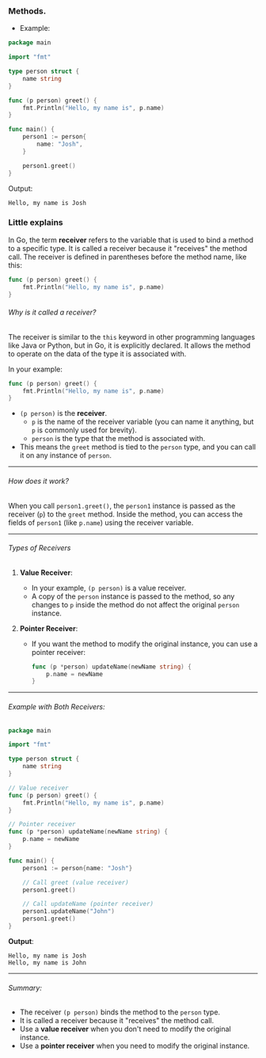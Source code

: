 ### Methods.
- Example:
```go
package main

import "fmt"

type person struct {
	name string
}

func (p person) greet() {
	fmt.Println("Hello, my name is", p.name)
}

func main() {
	person1 := person{
		name: "Josh",
	}

	person1.greet()
}
```

Output:
```
Hello, my name is Josh
```

### Little explains
In Go, the term **receiver** refers to the variable that is used to bind a method to a specific type. It is called a receiver because it "receives" the method call. The receiver is defined in parentheses before the method name, like this:

```go
func (p person) greet() {
    fmt.Println("Hello, my name is", p.name)
}
```

###### Why is it called a receiver?
The receiver is similar to the `this` keyword in other programming languages like Java or Python, but in Go, it is explicitly declared. It allows the method to operate on the data of the type it is associated with.

In your example:
```go
func (p person) greet() {
    fmt.Println("Hello, my name is", p.name)
}
```
- `(p person)` is the **receiver**.
  - `p` is the name of the receiver variable (you can name it anything, but `p` is commonly used for brevity).
  - `person` is the type that the method is associated with.
- This means the `greet` method is tied to the `person` type, and you can call it on any instance of `person`.

---

###### How does it work?
When you call `person1.greet()`, the `person1` instance is passed as the receiver (`p`) to the `greet` method. Inside the method, you can access the fields of `person1` (like `p.name`) using the receiver variable.

---

###### Types of Receivers
1. **Value Receiver**:
   - In your example, `(p person)` is a value receiver.
   - A copy of the `person` instance is passed to the method, so any changes to `p` inside the method do not affect the original `person` instance.

2. **Pointer Receiver**:
   - If you want the method to modify the original instance, you can use a pointer receiver:
     ```go
     func (p *person) updateName(newName string) {
         p.name = newName
     }
     ```

---

###### Example with Both Receivers:
```go
package main

import "fmt"

type person struct {
	name string
}

// Value receiver
func (p person) greet() {
	fmt.Println("Hello, my name is", p.name)
}

// Pointer receiver
func (p *person) updateName(newName string) {
	p.name = newName
}

func main() {
	person1 := person{name: "Josh"}

	// Call greet (value receiver)
	person1.greet()

	// Call updateName (pointer receiver)
	person1.updateName("John")
	person1.greet()
}
```

**Output**:
```
Hello, my name is Josh
Hello, my name is John
```

---

###### Summary:
- The receiver `(p person)` binds the method to the `person` type.
- It is called a receiver because it "receives" the method call.
- Use a **value receiver** when you don't need to modify the original instance.
- Use a **pointer receiver** when you need to modify the original instance.